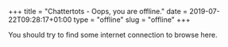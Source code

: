 +++
title = "Chattertots - Oops, you are offline."
date = 2019-07-22T09:28:17+01:00
type = "offline"
slug = "offline"
+++

You should try to find some internet connection to browse here.
